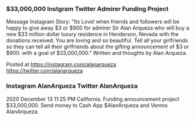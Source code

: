 ### $33,000,000 Instgram Twitter Admirer Funding Project

Message Instagram Story: "Its Love! when friends and followers will be happy to give away $3 or $900 for admirer Sir Alan Arqueza who will buy a new $33 million dollar luxury residence in Henderson, Nevada with the donations received. You are loving and so beautiful. Tell all your girlfriends so they can tell all their girlfriends about the gifting announcement of $3 or $900. with a goal of $33,000,000." Written and thoughts by Alan Arqueza.

Posted at https://instagram.com/alanarqueza https://twitter.com/alanarqueza

### Instagram AlanArqueza Twitter AlanArqueza

2020 December 13 11:25 PM California. Funding announcement project $33,000,000. Send money to Cash App $AlanArqueza and Venmo AlanArqueza.

